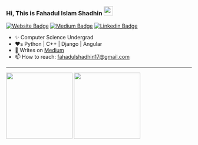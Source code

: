 ### Hi, This is Fahadul Islam Shadhin <img src="https://media.giphy.com/media/hvRJCLFzcasrR4ia7z/giphy.gif" width="25px">
[![Website Badge](https://img.shields.io/badge/Website-3b5998?style=flat-square&logo=google-chrome&logoColor=white)](https://shadhin.netlify.app/)
[![Medium Badge](https://img.shields.io/badge/Medium-%2312100E.svg?&style=for-square&logo=medium&logoColor=white)](https://fahadulshadhin.medium.com/)
[![Linkedin Badge](https://img.shields.io/badge/-LinkedIn-0e76a8?style=flat-square&logo=Linkedin&logoColor=white)](https://www.linkedin.com/in/fahadul-shadhin/)

- :sparkles: Computer Science Undergrad 
- :heart:s Python | C++ | Django | Angular
- 📝 Writes on [Medium](https://fahadulshadhin.medium.com)
- 📫 How to reach: fahadulshadhin17@gmail.com
<hr>
<p>
  <img height="180em" src="https://github-readme-stats.vercel.app/api?username=fahadulshadhin&show_icons=true&hide_border=true&&count_private=true&include_all_commits=true" />
  <img height="180em" src="https://github-readme-stats.vercel.app/api/top-langs/?username=fahadulshadhin&exclude_repo=KNN-Image Classification&show_icons=true&hide_border=true&layout=compact&langs_count=30" />
</p>
 
